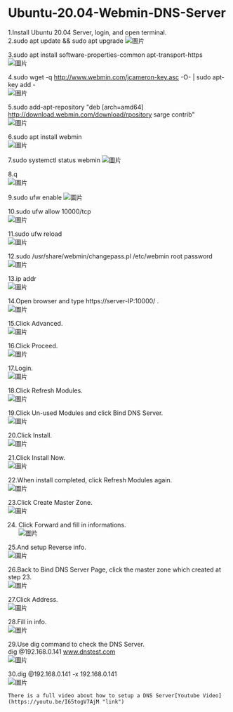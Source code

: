 # Ubuntu-20.04-Webmin-DNS-Server
1.Install Ubuntu 20.04 Server, login, and open terminal.  
2.sudo apt update && sudo apt upgrade
![圖片](https://user-images.githubusercontent.com/58076095/174140002-b483b47c-9fe0-4a58-8364-dca9153f64ef.png)
  
3.sudo apt install software-properties-common apt-transport-https  
![圖片](https://user-images.githubusercontent.com/58076095/174140148-e41846c1-c0ff-40e8-8a65-1b365878be27.png)
  
4.sudo wget -q http://www.webmin.com/jcameron-key.asc -O- | sudo apt-key add -  
![圖片](https://user-images.githubusercontent.com/58076095/174140268-447e2115-16a9-47ff-b63a-57693dbfb440.png)
  
5.sudo add-apt-repository "deb [arch=amd64] http://download.webmin.com/download/rpository sarge contrib"  
![圖片](https://user-images.githubusercontent.com/58076095/174140370-ebd68908-a641-4886-867c-36bc11fa99c8.png)
  
6.sudo apt install webmin  
![圖片](https://user-images.githubusercontent.com/58076095/174140448-6383ad49-f211-474a-9084-6ab30cbcd10d.png)
  
7.sudo systemctl status webmin
![圖片](https://user-images.githubusercontent.com/58076095/174140542-236b1c74-3aee-44bc-a60e-31f3e9f157e0.png)
  
8.q  
![圖片](https://user-images.githubusercontent.com/58076095/174140603-36c35c57-62e7-4334-8e60-cca35e5f2044.png)
  
9.sudo ufw enable
![圖片](https://user-images.githubusercontent.com/58076095/174140654-550c7913-2c55-4191-92e4-aff878358a34.png)
  
10.sudo ufw allow 10000/tcp  
![圖片](https://user-images.githubusercontent.com/58076095/174140733-0537c991-12dd-4d98-be58-6df60f5e7beb.png)
  
11.sudo ufw reload  
![圖片](https://user-images.githubusercontent.com/58076095/174140786-05821f35-8560-4ea8-a72c-f2df958904d3.png)
  
12.sudo /usr/share/webmin/changepass.pl /etc/webmin root password  
![圖片](https://user-images.githubusercontent.com/58076095/174140889-04810b8f-19bc-4209-bfb7-d295822a0894.png)
  
13.ip addr  
![圖片](https://user-images.githubusercontent.com/58076095/174141003-7eeb3bf2-bf26-4552-b20a-9aca58e2f5ae.png)
  
14.Open browser and type https://server-IP:10000/ .  
![圖片](https://user-images.githubusercontent.com/58076095/174141087-103330a5-68d5-4847-8f01-7ac339ba43a1.png)
  
15.Click Advanced.  
![圖片](https://user-images.githubusercontent.com/58076095/174141624-55dbe6cc-7307-4198-8322-ff213d065531.png)
  
16.Click Proceed.  
![圖片](https://user-images.githubusercontent.com/58076095/174141733-e8de6ad7-0e3c-43c9-9b2e-867a05e93c3b.png)
  
17.Login.  
![圖片](https://user-images.githubusercontent.com/58076095/174141871-d5b3a1d9-6f3c-4e28-a125-25fe29121ca4.png)
  
18.Click Refresh Modules.  
![圖片](https://user-images.githubusercontent.com/58076095/174142028-68815ede-53d5-45ad-a223-f0f3bb114714.png)
  
19.Click Un-used Modules and click Bind DNS Server.  
![圖片](https://user-images.githubusercontent.com/58076095/174142320-bed6d22f-8a9a-4037-bcb5-2d9b857cd324.png)
  
20.Click Install.  
![圖片](https://user-images.githubusercontent.com/58076095/174142390-5eafe2f9-1e4f-411a-b8d0-2d32a912ae52.png)
  
21.Click Install Now.  
![圖片](https://user-images.githubusercontent.com/58076095/174142450-acf55a2b-795b-4d2e-8f58-6c024f01a3c5.png)
  
22.When install completed, click Refresh Modules again.  
![圖片](https://user-images.githubusercontent.com/58076095/174142638-d7bb4e35-fe67-4cba-8d8a-dfa2207f04b4.png)
  
23.Click Create Master Zone.  
![圖片](https://user-images.githubusercontent.com/58076095/174142741-eae49668-2626-49c1-bb73-50c27ca49142.png)
  
24. Click Forward and fill in informations.  
![圖片](https://user-images.githubusercontent.com/58076095/174142866-f60673c6-e7c9-4b1b-bab8-2c692361d987.png)
  
25.And setup Reverse info.  
![圖片](https://user-images.githubusercontent.com/58076095/174143034-11c4396d-ecdc-4dcf-a132-30dfe1198c95.png)
  
26.Back to Bind DNS Server Page, click the master zone which created at step 23.  
![圖片](https://user-images.githubusercontent.com/58076095/174143408-4c21257b-caae-4662-8bc2-17b8e299a9e9.png)
  
27.Click Address.  
![圖片](https://user-images.githubusercontent.com/58076095/174143508-31c78fe8-893f-4a29-a3bf-26b4f347e149.png)
  
28.Fill in info.  
![圖片](https://user-images.githubusercontent.com/58076095/174143611-27e30f10-84c0-4467-923c-3f883e1806c0.png)
  
 29.Use dig command to check the DNS Server.  
 dig @192.168.0.141 www.dnstest.com  
 ![圖片](https://user-images.githubusercontent.com/58076095/174143831-5cf6a0f3-1af0-401b-9975-76e4fc87e8da.png)
  
30.dig @192.168.0.141 -x 192.168.0.141  
![圖片](https://user-images.githubusercontent.com/58076095/174143920-b80fb0f2-5054-4ef1-8f61-5cca78760a70.png)
   
   
`There is a full video about how to setup a DNS Server[Youtube Video](https://youtu.be/I65togV7AjM "link")`
